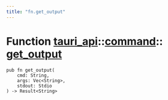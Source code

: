 ```yaml
---
title: "fn.get_output"
---
```


# Function [tauri_api](/docs/api/rust/tauri_api/../index.html)::​[command](/docs/api/rust/tauri_api/index.html)::​[get_output](/docs/api/rust/tauri_api/)

    pub fn get_output(
        cmd: String, 
        args: Vec<String>, 
        stdout: Stdio
    ) -> Result<String>
